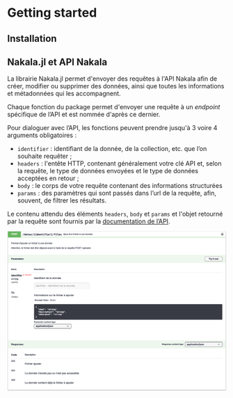 # Getting started

## Installation

## Nakala.jl et API Nakala

La librairie Nakala.jl permet d'envoyer des requêtes à l'API Nakala afin de créer, modifier ou supprimer des données, ainsi que toutes les informations et métadonnées qui les accompagnent.

Chaque fonction du package permet d'envoyer une requête à un *endpoint* spécifique de l’API et est nommée d'après ce dernier.

Pour dialoguer avec l’API, les fonctions peuvent prendre jusqu'à 3 voire 4 arguments obligatoires :

- `identifier` : identifiant de la donnée, de la collection, etc. que l’on souhaite requêter ;
- `headers` : l'entête HTTP, contenant généralement votre clé API et, selon la requête, le type de données envoyées et le type de données acceptées en retour ;
- `body` : le corps de votre requête contenant des informations structurées
- `params` : des paramètres qui sont passés dans l’url de la requête, afin, souvent, de filtrer les résultats.

Le contenu attendu des éléments `headers`, `body` et `params` et l'objet retourné par la requête sont fournis par la [documentation de l’API](https://api.nakala.fr/doc).

![api Nakala](assets/api.png)

